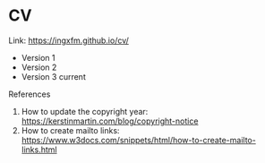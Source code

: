 # CV
Link: https://ingxfm.github.io/cv/

* Version 1
* Version 2
* Version 3 current

References

1. How to update the copyright year: https://kerstinmartin.com/blog/copyright-notice
2. How to create mailto links: https://www.w3docs.com/snippets/html/how-to-create-mailto-links.html
